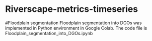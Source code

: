 # Riverscape-metrics-timeseries

#Floodplain segmentation
Floodplain segmentation into DGOs was implemented in Python environment in Google Colab. The code file is Floodplain_segmentation_into_DGOs.ipynb



